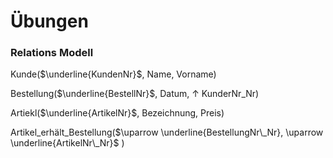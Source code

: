 # Übungen
### Relations Modell

Kunde($\underline{KundenNr}$, Name, Vorname)

Bestellung($\underline{BestellNr}$, Datum, $\uparrow$ KunderNr_Nr)

Artiekl($\underline{ArtikelNr}$, Bezeichnung, Preis)

Artikel_erhält_Bestellung($\uparrow \underline{BestellungNr\_Nr}, \uparrow \underline{ArtikelNr\_Nr}$ )